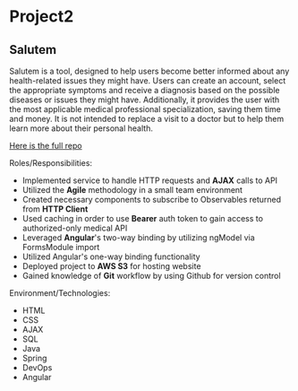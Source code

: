 # Project2

## Salutem

Salutem is a tool, designed to help users become better informed about any health-related issues they might have. Users can create an account, select the appropriate symptoms and receive a diagnosis based on the possible diseases or issues they might have. Additionally, it provides the user with the most applicable medical professional specialization, saving them time and money. It is not intended to replace a visit to a doctor but to help them learn more about their personal health.

[Here is the full repo](https://github.com/novoa-j/Project2Repo/tree/angularFeature)

Roles/Responsibilities:
- Implemented service to handle HTTP requests and **AJAX** calls to API
- Utilized the **Agile** methodology in a small team environment
- Created necessary components to subscribe to Observables returned from **HTTP Client**
- Used caching in order to use **Bearer** auth token to gain access to authorized-only medical API
- Leveraged **Angular**'s two-way binding by utilizing ngModel via FormsModule import
- Utilized Angular's one-way binding functionality
- Deployed project to **AWS S3** for hosting website
- Gained knowledge of **Git** workflow by using Github for version control

Environment/Technologies:
- HTML
- CSS
- AJAX
- SQL
- Java
- Spring
- DevOps
- Angular